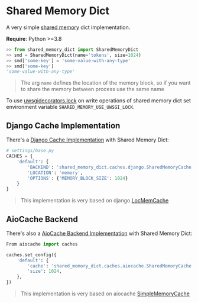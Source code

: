 # Shared Memory Dict
A very simple [shared memory](https://docs.python.org/3/library/multiprocessing.shared_memory.html) dict implementation.

**Require**: Python >=3.8

```python
>> from shared_memory_dict import SharedMemoryDict
>> smd = SharedMemoryDict(name='tokens', size=1024)
>> smd['some-key'] = 'some-value-with-any-type'
>> smd['some-key']
'some-value-with-any-type'
```

> The arg `name` defines the location of the memory block, so if you want to share the memory between process use the same name

To use [uwsgidecorators.lock](https://uwsgi-docs.readthedocs.io/en/latest/PythonDecorators.html#uwsgidecorators.lock) on write operations of shared memory dict set environment variable `SHARED_MEMORY_USE_UWSGI_LOCK`.

## Django Cache Implementation
There's a [Django Cache Implementation](https://docs.djangoproject.com/en/3.0/topics/cache/) with Shared Memory Dict:

```python
# settings/base.py
CACHES = {
    'default': {
        'BACKEND': 'shared_memory_dict.caches.django.SharedMemoryCache',
        'LOCATION': 'memory',
        'OPTIONS': {'MEMORY_BLOCK_SIZE': 1024}
    }
}
```

> This implementation is very based on django [LocMemCache](https://docs.djangoproject.com/en/3.0/topics/cache/#local-memory-caching)


## AioCache Backend
There's also a [AioCache Backend Implementation](https://aiocache.readthedocs.io/en/latest/caches.html) with Shared Memory Dict:

```python
From aiocache import caches

caches.set_config({
    'default': {
        'cache': 'shared_memory_dict.caches.aiocache.SharedMemoryCache',
        'size': 1024,
    },
})
```

> This implementation is very based on aiocache [SimpleMemoryCache](https://aiocache.readthedocs.io/en/latest/caches.html#simplememorycache)
